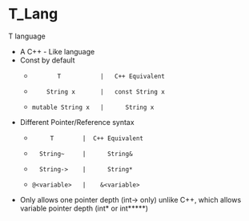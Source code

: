# T_Lang
T language
- A C++ - Like language
- Const by default
  -            T           |   C++ Equivalent
  -         String x       |   const String x
  -     mutable String x   |      String x

- Different Pointer/Reference syntax
  -          T        |  C++ Equivalent
  -       String~     |      String&
  -       String->    |      String*
  -     @<variable>   |    &<variable>
- Only allows one pointer depth (int-> only) unlike C++, which allows variable pointer depth (int* or int*****)

